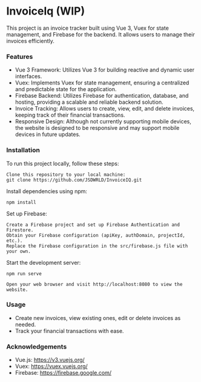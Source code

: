 # InvoiceIq (WIP)

This project is an invoice tracker built using Vue 3, Vuex for state management, and Firebase for the backend. It allows users to manage their invoices efficiently. 

### Features

 - Vue 3 Framework: Utilizes Vue 3 for building reactive and dynamic user interfaces.
 - Vuex: Implements Vuex for state management, ensuring a centralized and predictable state for the application.
 - Firebase Backend: Utilizes Firebase for authentication, database, and hosting, providing a scalable and reliable backend solution.
 - Invoice Tracking: Allows users to create, view, edit, and delete invoices, keeping track of their financial transactions.
 - Responsive Design: Although not currently supporting mobile devices, the website is designed to be responsive and may support mobile devices in future updates.

### Installation

To run this project locally, follow these steps:

    Clone this repository to your local machine:
    git clone https://github.com/JSDWRLD/InvoiceIQ.git

Install dependencies using npm:

    npm install

Set up Firebase:

    Create a Firebase project and set up Firebase Authentication and Firestore.
    Obtain your Firebase configuration (apiKey, authDomain, projectId, etc.).
    Replace the Firebase configuration in the src/firebase.js file with your own.

Start the development server:

    npm run serve

    Open your web browser and visit http://localhost:8080 to view the website.

### Usage
 - Create new invoices, view existing ones, edit or delete invoices as needed.
 - Track your financial transactions with ease.

### Acknowledgements

 - Vue.js: https://v3.vuejs.org/
 - Vuex: https://vuex.vuejs.org/
 - Firebase: https://firebase.google.com/
